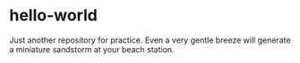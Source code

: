 # hello-world
Just another repository for practice.
Even a very gentle breeze will generate a miniature sandstorm at your beach station.
